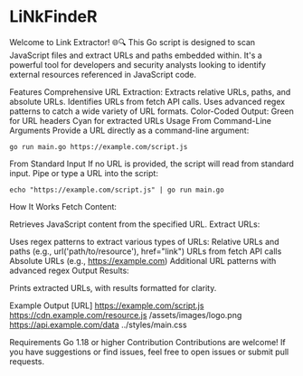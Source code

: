 # LiNkFindeR
Welcome to  Link Extractor! 🌐🔍 This Go script is designed to scan JavaScript files and extract URLs and paths embedded within. It's a powerful tool for developers and security analysts looking to identify external resources referenced in JavaScript code.

Features
Comprehensive URL Extraction:
Extracts relative URLs, paths, and absolute URLs.
Identifies URLs from fetch API calls.
Uses advanced regex patterns to catch a wide variety of URL formats.
Color-Coded Output:
Green for URL headers
Cyan for extracted URLs
Usage
From Command-Line Arguments
Provide a URL directly as a command-line argument:
```
go run main.go https://example.com/script.js
```
From Standard Input
If no URL is provided, the script will read from standard input. Pipe or type a URL into the script:

```
echo "https://example.com/script.js" | go run main.go
```
How It Works
Fetch Content:

Retrieves JavaScript content from the specified URL.
Extract URLs:

Uses regex patterns to extract various types of URLs:
Relative URLs and paths (e.g., url('path/to/resource'), href="link")
URLs from fetch API calls
Absolute URLs (e.g., https://example.com)
Additional URL patterns with advanced regex
Output Results:

Prints extracted URLs, with results formatted for clarity.

Example Output
[URL] https://example.com/script.js
  https://cdn.example.com/resource.js
  /assets/images/logo.png
  https://api.example.com/data
  ../styles/main.css

Requirements
Go 1.18 or higher
Contribution
Contributions are welcome! If you have suggestions or find issues, feel free to open issues or submit pull requests.
